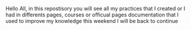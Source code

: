 Hello All, in this repostisory you will see all my practices that I created or I had in differents pages, courses or officual pages documentation that I used to improve my knowledge
this weekend I will be back to continue